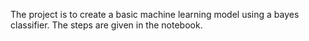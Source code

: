 The project is to create a basic machine learning model using a bayes classifier. The steps are given in the notebook.
